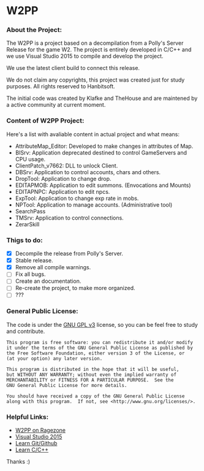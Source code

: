 # W2PP

### About the Project:

The W2PP is a project based on a decompilation from a Polly's Server Release for the game W2. The project is entirely developed in C/C++ and we use Visual Studio 2015 to compile and develop the project.

We use the latest client build to connect this release.

We do not claim any copyrights, this project was created just for study purposes. All rights reserved to Hanbitsoft.

The initial code was created by Klafke and TheHouse and are maintened by a active community at current moment.

### Content of W2PP Project:

Here's a list with avaliable content in actual project and what means:

* AttributeMap_Editor: Developed to make changes in attributes of Map.
* BISrv: Application deprecated destined to control GameServers and CPU usage.
* ClientPatch_v7662: DLL to unlock Client.
* DBSrv: Application to control accounts, chars and others.
* DropTool: Application to change drop.
* EDITAPMOB: Application to edit summons. (Envocations and Mounts)
* EDITAPNPC: Application to edit npcs.
* ExpTool: Application to change exp rate in mobs.
* NPTool: Application to manage accounts. (Administrative tool)
* SearchPass
* TMSrv: Application to control connections.
* ZerarSkill

### Thigs to do:
- [X] Decompile the release from Polly's Server.
- [X] Stable release.
- [X] Remove all compile warnings.
- [ ] Fix all bugs.
- [ ] Create an documentation.
- [ ] Re-create the project, to make more organized.
- [ ] ???

### General Public License:

The code is under the [GNU GPL v3](https://www.gnu.org/licenses/gpl-3.0.html) license, so you can be feel free to study and contribute.

    This program is free software: you can redistribute it and/or modify
    it under the terms of the GNU General Public License as published by
    the Free Software Foundation, either version 3 of the License, or
    (at your option) any later version.

    This program is distributed in the hope that it will be useful,
    but WITHOUT ANY WARRANTY; without even the implied warranty of
    MERCHANTABILITY or FITNESS FOR A PARTICULAR PURPOSE.  See the
    GNU General Public License for more details.

    You should have received a copy of the GNU General Public License
    along with this program.  If not, see <http://www.gnu.org/licenses/>.
    

### Helpful Links:    
* [W2PP on Ragezone](http://forum.ragezone.com/f302/w2pp-project-1107746/)
* [Visual Studio 2015](https://www.visualstudio.com/pt-br/downloads/download-visual-studio-vs.aspx)
* [Learn Git/Github](https://help.github.com/articles/good-resources-for-learning-git-and-github/)
* [Learn C/C++](http://www.learn-c.org/)

Thanks :)
